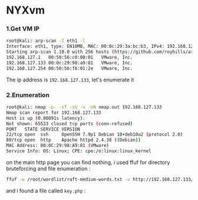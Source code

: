 # NYXvm

### 1.Get VM IP

```bash
root@kali: arp-scan -I eth1 -l
Interface: eth1, type: EN10MB, MAC: 00:0c:29:3a:bc:b3, IPv4: 192.168.127.128
Starting arp-scan 1.10.0 with 256 hosts (https://github.com/royhills/arp-scan)
192.168.127.1	00:50:56:c0:00:01	VMware, Inc.
192.168.127.133	00:0c:29:98:a9:81	VMware, Inc.
192.168.127.254	00:50:56:f6:01:2e	VMware, Inc.
```

The ip address is `192.168.127.133`, let's enumerate it

### 2.Enumeration

```bash
root@kali: nmap -p- -sT -sV -v -oN nmap.out 192.168.127.133
Nmap scan report for 192.168.127.133
Host is up (0.00091s latency).
Not shown: 65533 closed tcp ports (conn-refused)
PORT   STATE SERVICE VERSION
22/tcp open  ssh     OpenSSH 7.9p1 Debian 10+deb10u2 (protocol 2.0)
80/tcp open  http    Apache httpd 2.4.38 ((Debian))
MAC Address: 00:0C:29:98:A9:81 (VMware)
Service Info: OS: Linux; CPE: cpe:/o:linux:linux_kernel
```

on the main http page you can find nothing, i used ffuf for directory bruteforcing and file enumeration :

```bash
ffuf -w /root/wordlist/raft-medium-words.txt -u http://192.168.127.133/FUZZ -e .php,.zip,.txt,.rar,.gz,.bak,.backup,.old -fc 403
```

and i found a file called `key.php` :


